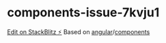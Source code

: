 # components-issue-7kvju1

[Edit on StackBlitz ⚡️](https://stackblitz.com/edit/components-issue-7kvju1)
 Based on [angular](https://github.com/angular)/[components](https://github.com/angular/components)
